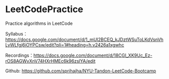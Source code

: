 # LeetCodePractice
Practice algorithms in LeetCode


Syllabus：<https://docs.google.com/document/d/1_mUI2BCEQ_kJDztWSuToLKdVsnVhLyWLfgj6iOYPCsw/edit?pli=1#heading=h.v2426a1xgwhc>

Recordings：<https://docs.google.com/document/d/18CGI_XK9Uc_Ez-rOS8AGWvXnV74HXrHMEc6k96zslYA/edit>

Github: <https://github.com/sprihajha/NYU-Tandon-LeetCode-Bootcamp>
